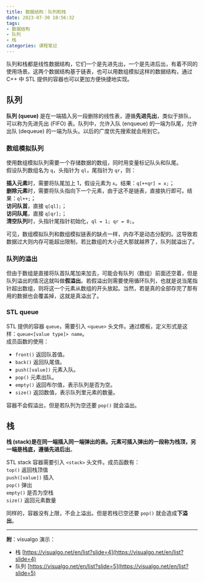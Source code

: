 ```yaml
---
title: 数据结构：队列和栈
date: 2023-07-30 18:56:32
tags:
- 数据结构
- 队列
- 栈
categories: 课程笔记
---
```


队列和栈都是线性数据结构，它们一个是先进先出，一个是先进后出，有着不同的使用场景。这两个数据结构基于链表，也可以用数组模拟这样的数据结构，通过 C++ 中 STL 提供的容器也可以更加方便快捷地实现。

## 队列
**队列 (queue)** 是在一端插入另一段删除的线性表，遵循**先进先出**，类似于排队，可以称为先进先出 (FIFO) 表。队列中，允许入队 (enqueue) 的一端为队尾，允许出队 (dequeue) 的一端为队头。以后的<a style="border-bottom:none;">广度优先搜索</a>就会用到它。

<!--more-->

### 数组模拟队列
使用数组模拟队列需要一个存储数据的数组，同时用变量标记队头和队尾。  
假设队列数组名为 `q`，头指针为 `ql`，尾指针为 `qr`，则：

**插入元素**时，需要将队尾加上 1，假设元素为 `x`。结果：`q[++qr] = x;`；  
**删除元素**时，需要将队头指向下一个元素，由于这不是链表，直接执行即可。结果：`ql++;`；  
**访问队首**，直接 `q[ql];`；  
**访问队尾**，直接 `q[qr];`；  
**清空队列**时，头指针尾指针初始化，`ql = 1; qr = 0;`。

可见，数组模拟队列和数组模拟链表的缺点一样，内存不是动态分配的。这导致若数据过大则内存可能超出限制，若比数组的大小还大那就越界了，队列就溢出了。

### 队列的溢出
但由于数组是直接将队首队尾加来加去，可能会有队列（数组）前面还空着，但是队列溢出的情况这就叫做**假溢出**。若假溢出则需要使用循环队列，也就是说当尾指针超出数组，则将这一个元素从数组的开头放起。当然，若是真的全部存完了那有用的数据也会覆盖掉，这就是真溢出了。

### STL queue
STL 提供的容器 `queue`，需要引入 `<queue>` 头文件。通过模板，定义形式是这样：`queue<[value type]> name`。  
成员函数的使用：

- `front()` 返回队首值。
- `back()` 返回队尾值。
- `push([value])` 元素入队。
- `pop()` 元素出队。
- `empty()` 返回布尔值，表示队列是否为空。
- `size()` 返回数值，表示队列里元素的数量。

容器不会假溢出，但是若队列为空还要 `pop()` 就会溢出。

## 栈
**栈 (stack)**是在同一端插入同一端弹出的表。元素可插入弹出的一段称为栈顶，另一端是栈底，遵循**先进后出**。

STL stack 容器需要引入 `<stack>` 头文件。成员函数有：  
`top()` 返回栈顶值  
`push([value])` 插入  
`pop()` 弹出  
`empty()` 是否为空栈  
`size()` 返回元素数量

同样的，容器没有上限，不会上溢出。但是若栈已空还要 `pop()` 就会造成**下溢出**。

----------

**附**：visualgo 演示：  
- 栈 [https://visualgo.net/en/list?slide=4](https://visualgo.net/en/list?slide=4)
- 队列 [https://visualgo.net/en/list?slide=5](https://visualgo.net/en/list?slide=5)
